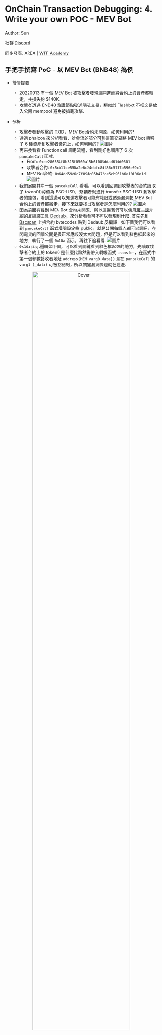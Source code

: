 # OnChain Transaction Debugging: 4. Write your own POC - MEV Bot

Author: [Sun](https://twitter.com/1nf0s3cpt)

社群 [Discord](https://discord.gg/Fjyngakf3h)

同步發表: XREX | [WTF Academy](https://github.com/AmazingAng/WTF-Solidity#%E9%93%BE%E4%B8%8A%E5%A8%81%E8%83%81%E5%88%86%E6%9E%90)

## 手把手撰寫 PoC - 以 MEV Bot (BNB48) 為例
- 前情提要
    - 20220913 有一個 MEV Bot 被攻擊者發現漏洞進而將合約上的資產都轉走，共損失約 $140K.
    - 攻擊者透過 BNB48 驗證節點發送隱私交易，類似於 Flashbot 不把交易放入公開 mempool 避免被搶跑攻擊.
    
- 分析
    - 攻擊者發動攻擊的 [TXID](https://bscscan.com/tx/0xd48758ef48d113b78a09f7b8c7cd663ad79e9965852e872fdfc92234c3e598d2)，MEV Bot合約未開源，如何利用的?
    - 透過 [phalcon](https://phalcon.blocksec.com/tx/bsc/0xd48758ef48d113b78a09f7b8c7cd663ad79e9965852e872fdfc92234c3e598d2) 來分析看看，從金流的部分可到這筆交易將 MEV bot 轉移了 6 種資產到攻擊者錢包上，如何利用的?
![圖片](https://user-images.githubusercontent.com/52526645/211201079-e7c5cc3b-64f8-4146-ab0e-7dd46b535cc9.png)
    - 再來換看看 Function call 調用流程，看到剛好也調用了 6 次 `pancakeCall` 函式.
        - From: `0xee286554f8b315f0560a15b6f085ddad616d0601`
        - 攻擊者合約: `0x5cb11ce550a2e6c24ebfc8df86c5757b596e69c1`
        - MEV Bot合約: `0x64dd59d6c7f09dc05b472ce5cb961b6e10106e1d`
 ![圖片](https://user-images.githubusercontent.com/52526645/211201456-8b6f7bca-677d-40a2-b81b-fd6af18f94fd.png)
    - 我們展開其中一個 `pancakeCall` 看看，可以看到回調到攻擊者的合約讀取了 token0()的值為 BSC-USD，緊接者就進行 transfer BSC-USD 到攻擊者的錢包，看到這邊可以知道攻擊者可能有權限或透過漏洞把 MEV Bot 合約上的資產都搬走，接下來就要找出攻擊者是怎麼利用的?
    ![圖片](https://user-images.githubusercontent.com/52526645/211201744-9895803a-5f72-4f14-b147-b67b204bee75.png)
    - 因為前面有提到 MEV Bot 合約未開源，所以這邊我們可以使用[第一課](https://github.com/SunWeb3Sec/DeFiHackLabs/tree/main/academy/onchain_debug/01_tools)介紹的反編譯工具 [Dedaub](https://library.dedaub.com/decompile)，來分析看看可不可以發現到什麼. 首先先到 [Bscscan](https://bscscan.com/address/0x64dd59d6c7f09dc05b472ce5cb961b6e10106e1d#code) 上把合約 bytecodes 貼到 Dedaub 反編譯，如下圖我們可以看到 `pancakeCall` 函式權限設定為 public，就是公開每個人都可以調用，在閃電貸的回調公開是很正常應該沒太大問題，但是可以看到紅色框起來的地方，執行了一個 `0x10a` 函示，再往下追看看.
    ![圖片](https://user-images.githubusercontent.com/52526645/211202573-b4a4847d-a617-42c8-84d0-0f2dbd38a632.png)
   - `0x10a` 函示邏輯如下圖，可以看到關鍵看到紅色框起來的地方，先讀取攻擊者合約上的 token0 是什麼代幣然後帶入轉帳函式 `transfer`，在函式中第一個參數接收者地址 `address(MEM[varg0.data])` 是在 `pancakeCall` 的 `varg3 (_data)` 可被控制的，所以關鍵漏洞問題就在這邊.
   
<div align=center>
<img src="https://user-images.githubusercontent.com/52526645/211204177-fbebe377-23b0-4b0c-bb3e-dcb64dba2afc.png" alt="Cover" width="80%"/>
</div>

   - 再來回頭看看攻擊者呼叫 `pancakeCall`的 payload，`_data` 帶入的前 32 bytes 就是收款方的錢包地址.

<div align=center>
<img src="https://user-images.githubusercontent.com/52526645/211453390-502db65b-cf82-4805-a463-04fc5c7e0dce.png" alt="Cover" width="80%"/>
</div>

- 開發 POC
    - 通過以上分析攻擊流程後，開發 POC 的合約的邏輯就是呼叫 MEV bot 合約的 `pancakeCall` 然後帶入對應的參數，關鍵是 `_data` 指定收款錢包地址，再來是合約中要有 token0，token1 函式來滿足合約邏輯. 自己可以動手寫寫看. 
    - 解答: [POC](https://github.com/SunWeb3Sec/DeFiHackLabs/blob/main/src/test/BNB48MEVBot_exp.sol) 參考.
    
<div align=center>
<img src="https://user-images.githubusercontent.com/52526645/211204852-4fa65835-17f7-4c91-80ab-79f5b46125df.png" alt="Cover" width="80%"/>
</div>

## 延伸學習
- Foundry trace
    - 使用 Foundry 也可以列出該筆交易的 function traces，使用方式如下:
    
    `cast run 0xd48758ef48d113b78a09f7b8c7cd663ad79e9965852e872fdfc92234c3e598d2 --quick --rpc-url https://rpc.ankr.com/bsc`

<div align=center>
<img src="https://user-images.githubusercontent.com/52526645/211562868-12fde773-948c-47a9-acaf-6f744438925e.png" alt="Cover" width="80%"/>
</div>

- Foundry debug
    - 也可以使用 Foundry 來 debug transaction，使用方式如下:  
    
    `cast run 0xd48758ef48d113b78a09f7b8c7cd663ad79e9965852e872fdfc92234c3e598d2 --quick --debug  --rpc-url https://rpc.ankr.com/bsc`

<div align=center>
<img src="https://user-images.githubusercontent.com/52526645/211565713-fdf3784f-da54-42e8-ad60-591ecac38c15.png" alt="Cover" width="80%"/>
</div>

## 學習資源

[Flashbots: Kings of The Mempool](https://noxx.substack.com/p/flashbots-kings-of-the-mempool?utm_source=profile&utm_medium=reader2)

[MEV Markets Part 1: Proof of Work](https://mirror.xyz/0xshittrader.eth/WiV8DM3I6abNMVsXf-DqioYb2NglnfjmM-zSsw2ruG8)

[MEV Markets Part 2: Proof of Stake](https://mirror.xyz/0xshittrader.eth/c6J_PCK87K3joTWmLEtG6qVN6BFXLBZxQniReYSEjLI)

[MEV Markets Part 3: Payment for Order Flow](https://mirror.xyz/0xshittrader.eth/f2VSuoZ91vAbCv82MtWM-Gosyf_DeUXfPlDx3EYV3RM)

[Ethers极简入门: 25. Flashbots](https://github.com/WTFAcademy/WTF-Ethers/tree/main/25_Flashbots)
